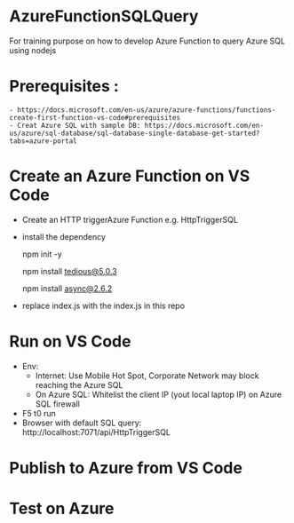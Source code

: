 # AzureFunctionSQLQuery
For training purpose on how to develop Azure Function to query Azure SQL using nodejs

# Prerequisites : 
	- https://docs.microsoft.com/en-us/azure/azure-functions/functions-create-first-function-vs-code#prerequisites
	- Creat Azure SQL with sample DB: https://docs.microsoft.com/en-us/azure/sql-database/sql-database-single-database-get-started?tabs=azure-portal

# Create an Azure Function on VS Code 
  - Create an HTTP triggerAzure Function e.g. HttpTriggerSQL
  - install the dependency
  
      npm init -y
      
      npm install tedious@5.0.3
      
      npm install async@2.6.2    
      
  - replace index.js with the index.js in this repo

# Run on VS Code
  - Env:
  	- Internet: Use Mobile Hot Spot, Corporate Network may block reaching the Azure SQL
	- On Azure SQL: Whitelist the client IP (yout local laptop IP) on Azure SQL firewall
  - F5 t0 run
  - Browser with default SQL query: http://localhost:7071/api/HttpTriggerSQL
  
# Publish to Azure from VS Code

# Test on Azure 
  

